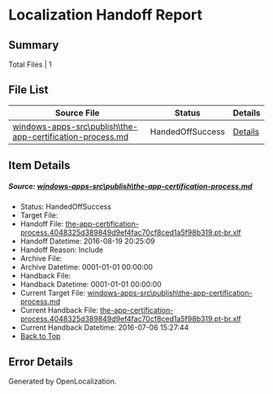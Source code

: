 # <a name='report-top'></a> Localization Handoff Report

## Summary
 Total Files | 1

## File List
 Source File | Status | Details 
 ----------- | ------ | ------- 
 [windows-apps-src\publish\the-app-certification-process.md](https://github.com/Microsoft/windows-apps/blob/865d71374cf7d678804ce16548edd819faafed33/windows-apps-src/publish/the-app-certification-process.md) | HandedOffSuccess | [Details](#07b3631ccc875222b8d2ea30a2b69e2995a09e235048)

## Item Details
##### <a name='07b3631ccc875222b8d2ea30a2b69e2995a09e235048'></a> Source: [windows-apps-src\publish\the-app-certification-process.md](https://github.com/Microsoft/windows-apps/blob/865d71374cf7d678804ce16548edd819faafed33/windows-apps-src/publish/the-app-certification-process.md)
* Status: HandedOffSuccess
* Target File: 
* Handoff File: [the-app-certification-process.4048325d389849d9ef4fac70cf8ced1a5f98b319.pt-br.xlf](https://github.com/Microsoft/WDG.handoff/blob/7cf976f0f5ab64dd3b83da1d15a3b6b86b0f8ff5/ol-handoff/Microsoft/windows-apps.pt-br/master/the-app-certification-process.4048325d389849d9ef4fac70cf8ced1a5f98b319.pt-br.xlf)
* Handoff Datetime: 2016-08-19 20:25:09
* Handoff Reason: Include
* Archive File: 
* Archive Datetime: 0001-01-01 00:00:00
* Handback File: 
* Handback Datetime: 0001-01-01 00:00:00
* Current Target File: [windows-apps-src\publish\the-app-certification-process.md](https://github.com/Microsoft/windows-apps.pt-br/blob/b7cc1700e5930854bd1f5cdef3b4a27520adc15a/windows-apps-src/publish/the-app-certification-process.md)
* Current Handback File: [the-app-certification-process.4048325d389849d9ef4fac70cf8ced1a5f98b319.pt-br.xlf](https://github.com/Microsoft/WDG.handback/blob/7d943cc6c136850b0652613949438de118f8068c/ol-handback/Microsoft/windows-apps.pt-br/master/the-app-certification-process.4048325d389849d9ef4fac70cf8ced1a5f98b319.pt-br.xlf)
* Current Handback Datetime: 2016-07-06 15:27:44
* [Back to Top](#report-top)


## Error Details

Generated by OpenLocalization.
